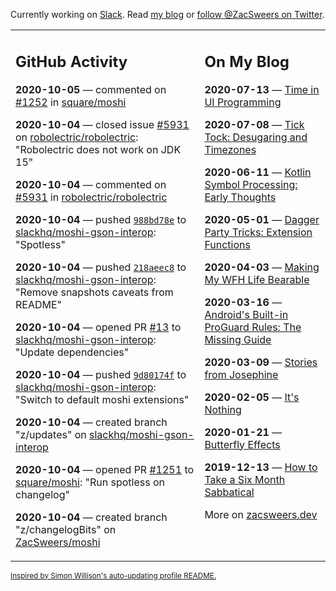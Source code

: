 Currently working on [Slack](https://slack.com/). Read [my blog](https://zacsweers.dev/) or [follow @ZacSweers on Twitter](https://twitter.com/ZacSweers).

<table><tr><td valign="top" width="60%">

## GitHub Activity
<!-- githubActivity starts -->
**2020-10-05** — commented on [#1252](https://github.com/square/moshi/issues/1252#issuecomment-703387528) in [square/moshi](https://api.github.com/repos/square/moshi)

**2020-10-04** — closed issue [#5931](https://api.github.com/repos/robolectric/robolectric/issues/5931) on [robolectric/robolectric](https://api.github.com/repos/robolectric/robolectric): "Robolectric does not work on JDK 15"

**2020-10-04** — commented on [#5931](https://github.com/robolectric/robolectric/issues/5931#issuecomment-703357686) in [robolectric/robolectric](https://api.github.com/repos/robolectric/robolectric)

**2020-10-04** — pushed [`988bd78e`](https://github.com/slackhq/moshi-gson-interop/commit/988bd78e41cc385e73a1d5f89ecbe1be85e656af) to [slackhq/moshi-gson-interop](https://api.github.com/repos/slackhq/moshi-gson-interop): "Spotless"

**2020-10-04** — pushed [`218aeec8`](https://github.com/slackhq/moshi-gson-interop/commit/218aeec88fdbbc28706941f91a69c3ed8d7e1ed4) to [slackhq/moshi-gson-interop](https://api.github.com/repos/slackhq/moshi-gson-interop): "Remove snapshots caveats from README"

**2020-10-04** — opened PR [#13](https://api.github.com/repos/slackhq/moshi-gson-interop/pulls/13) to [slackhq/moshi-gson-interop](https://api.github.com/repos/slackhq/moshi-gson-interop): "Update dependencies"

**2020-10-04** — pushed [`9d80174f`](https://github.com/slackhq/moshi-gson-interop/commit/9d80174fb017b5e34c5e9723f7d1dd1330c63a08) to [slackhq/moshi-gson-interop](https://api.github.com/repos/slackhq/moshi-gson-interop): "Switch to default moshi extensions"

**2020-10-04** — created branch "z/updates" on [slackhq/moshi-gson-interop](https://api.github.com/repos/slackhq/moshi-gson-interop)

**2020-10-04** — opened PR [#1251](https://api.github.com/repos/square/moshi/pulls/1251) to [square/moshi](https://api.github.com/repos/square/moshi): "Run spotless on changelog"

**2020-10-04** — created branch "z/changelogBits" on [ZacSweers/moshi](https://api.github.com/repos/ZacSweers/moshi)
<!-- githubActivity ends -->
</td><td valign="top" width="40%">

## On My Blog
<!-- blog starts -->
**2020-07-13** — [Time in UI Programming](https://www.zacsweers.dev/time-in-ui/)

**2020-07-08** — [Tick Tock: Desugaring and Timezones](https://www.zacsweers.dev/ticktock-desugaring-timezones/)

**2020-06-11** — [Kotlin Symbol Processing: Early Thoughts](https://www.zacsweers.dev/kotlin-symbol-processor-early-thoughts/)

**2020-05-01** — [Dagger Party Tricks: Extension Functions](https://www.zacsweers.dev/dagger-party-tricks-extension-functions/)

**2020-04-03** — [Making My WFH Life Bearable](https://www.zacsweers.dev/making-wfh-life-bearable/)

**2020-03-16** — [Android's Built-in ProGuard Rules: The Missing Guide](https://www.zacsweers.dev/android-proguard-rules/)

**2020-03-09** — [Stories from Josephine](https://www.zacsweers.dev/stories-from-josephine/)

**2020-02-05** — [It's Nothing](https://www.zacsweers.dev/its-nothing/)

**2020-01-21** — [Butterfly Effects](https://www.zacsweers.dev/butterfly-effects/)

**2019-12-13** — [How to Take a Six Month Sabbatical](https://www.zacsweers.dev/how-to-take-a-six-month-sabbatical/)
<!-- blog ends -->
More on [zacsweers.dev](https://zacsweers.dev/)
</td></tr></table>

<sub><a href="https://simonwillison.net/2020/Jul/10/self-updating-profile-readme/">Inspired by Simon Willison's auto-updating profile README.</a></sub>